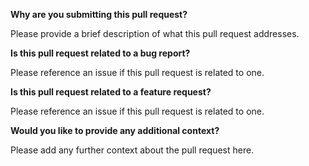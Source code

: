 **Why are you submitting this pull request?**

Please provide a brief description of what this pull request addresses.

**Is this pull request related to a bug report?**

Please reference an issue if this pull request is related to one.

**Is this pull request related to a feature request?**

Please reference an issue if this pull request is related to one.

**Would you like to provide any additional context?**

Please add any further context about the pull request here.
